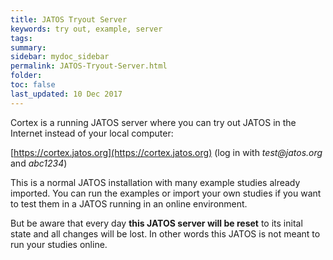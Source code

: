 ```yaml
---
title: JATOS Tryout Server
keywords: try out, example, server
tags:
summary:
sidebar: mydoc_sidebar
permalink: JATOS-Tryout-Server.html
folder:
toc: false
last_updated: 10 Dec 2017
---
```


Cortex is a running JATOS server where you can try out JATOS in the Internet instead of your local computer:

[https://cortex.jatos.org](https://cortex.jatos.org) (log in with _test@jatos.org_ and _abc1234_)

This is a normal JATOS installation with many example studies already imported. You can run the examples or import your own studies if you want to test them in a JATOS running in an online environment. 

But be aware that every day **this JATOS server will be reset** to its inital state and all changes will be lost. In other words this JATOS is not meant to run your studies online.


